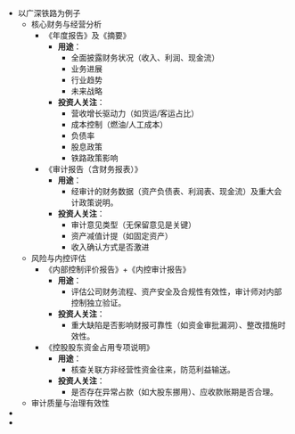 - 以广深铁路为例子
	- 核心财务与经营分析
		- 《年度报告》及《摘要》
			- **用途**：
				- 全面披露财务状况（收入、利润、现金流）
				- 业务进展
				- 行业趋势
				- 未来战略
			- **投资人关注**：
				- 营收增长驱动力（如货运/客运占比）
				- 成本控制（燃油/人工成本）
				- 负债率
				- 股息政策
				- 铁路政策影响
		- 《审计报告（含财务报表）》
			- **用途**：
				- 经审计的财务数据（资产负债表、利润表、现金流）及重大会计政策说明。
			- **投资人关注**：
				- 审计意见类型（无保留意见是关键）
				- 资产减值计提（如固定资产）
				- 收入确认方式是否激进
	- 风险与内控评估
		- 《内部控制评价报告》+《内控审计报告》
			- **用途**：
				- 评估公司财务流程、资产安全及合规性有效性，审计师对内部控制独立验证。
			- **投资人关注**：
				- 重大缺陷是否影响财报可靠性（如资金审批漏洞）、整改措施时效性。
		- 《控股股东资金占用专项说明》
			- **用途**：
				- 核查关联方非经营性资金往来，防范利益输送。
			- **投资人关注**：
				- 是否存在异常占款（如大股东挪用）、应收款账期是否合理。
	- 审计质量与治理有效性
-
-